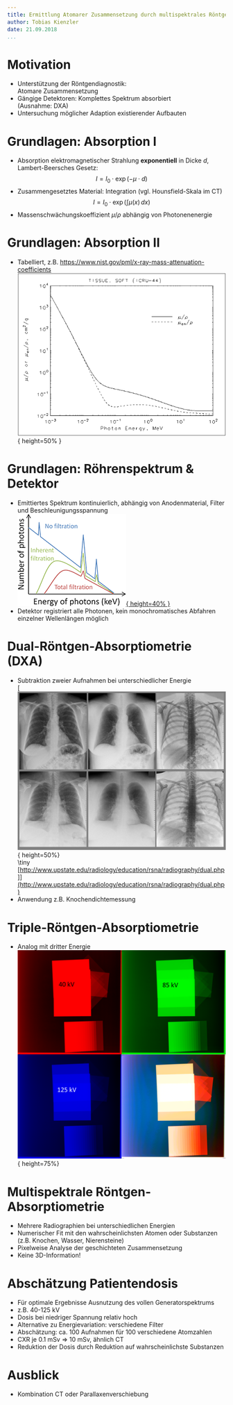 ```yaml
---
title: Ermittlung Atomarer Zusammensetzung durch multispektrales Röntgen
author: Tobias Kienzler
date: 21.09.2018
...
```


# Motivation
- Unterstützung der Röntgendiagnostik:  
Atomare Zusammensetzung
- Gängige Detektoren: Komplettes Spektrum absorbiert  
(Ausnahme: DXA)
- Untersuchung möglicher Adaption existierender Aufbauten

# Grundlagen: Absorption I
- Absorption elektromagnetischer Strahlung **exponentiell** in Dicke $d$, Lambert-Beersches Gesetz:  
$$I = I_0\cdot\exp{\left(-\mu\cdot d\right)}$$
- Zusammengesetztes Material: Integration (vgl. Hounsfield-Skala im CT)  
$$I = I_0\cdot\exp{\left(\int \mu(x)\, dx\right)}$$
- Massenschwächungskoeffizient $\mu/\rho$ abhängig von Photonenenergie

# Grundlagen: Absorption II
- Tabelliert, z.B. <https://www.nist.gov/pml/x-ray-mass-attenuation-coefficients>  
![](murho_tissue.png){ height=50% }

# Grundlagen: Röhrenspektrum & Detektor
- Emittiertes Spektrum kontinuierlich, abhängig von Anodenmaterial, Filter und Beschleunigungsspannung  
[![](xray-alter3.png){ height=40% }](https://www.radiologycafe.com/radiology-trainees/frcr-physics-notes/production-of-x-rays)
- Detektor registriert alle Photonen, kein monochromatisches Abfahren einzelner Wellenlängen möglich

# Dual-Röntgen-Absorptiometrie (DXA)
- Subtraktion zweier Aufnahmen bei unterschiedlicher Energie  
[![](index_clip_image002_0010.jpg){ height=50%}  
\tiny [http://www.upstate.edu/radiology/education/rsna/radiography/dual.php]](http://www.upstate.edu/radiology/education/rsna/radiography/dual.php)
- Anwendung z.B. Knochendichtemessung

# Triple-Röntgen-Absorptiometrie
- Analog mit dritter Energie  
![](triple.png){ height=75%}

# Multispektrale Röntgen-Absorptiometrie
- Mehrere Radiographien bei unterschiedlichen Energien
- Numerischer Fit mit den wahrscheinlichsten Atomen oder Substanzen (z.B. Knochen, Wasser, Nierensteine)
- Pixelweise Analyse der geschichteten Zusammensetzung
- Keine 3D-Information!

# Abschätzung Patientendosis
- Für optimale Ergebnisse Ausnutzung des vollen Generatorspektrums
- z.B. 40-125 kV
- Dosis bei niedriger Spannung relativ hoch
- Alternative zu Energievariation: verschiedene Filter
- Abschätzung: ca. 100 Aufnahmen für 100 verschiedene Atomzahlen
- CXR je 0.1 mSv $\Rightarrow$ 10 mSv, ähnlich CT
- Reduktion der Dosis durch Reduktion auf wahrscheinlichste Substanzen

# Ausblick
- Kombination CT oder Parallaxenverschiebung